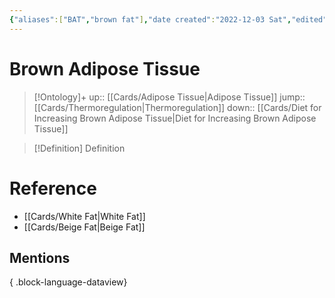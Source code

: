 ```yaml
---
{"aliases":["BAT","brown fat"],"date created":"2022-12-03 Sat","edited":"2023-04-06 Thu","dg-publish":true,"permalink":"/cards/brown-adipose-tissue/","dgPassFrontmatter":true}
---
```


# Brown Adipose Tissue

> [!Ontology]+
> up:: [[Cards/Adipose Tissue\|Adipose Tissue]]
> jump:: [[Cards/Thermoregulation\|Thermoregulation]]
> down:: [[Cards/Diet for Increasing Brown Adipose Tissue\|Diet for Increasing Brown Adipose Tissue]]

> [!Definition] Definition

# Reference

- [[Cards/White Fat\|White Fat]]
- [[Cards/Beige Fat\|Beige Fat]]

## Mentions


{ .block-language-dataview}